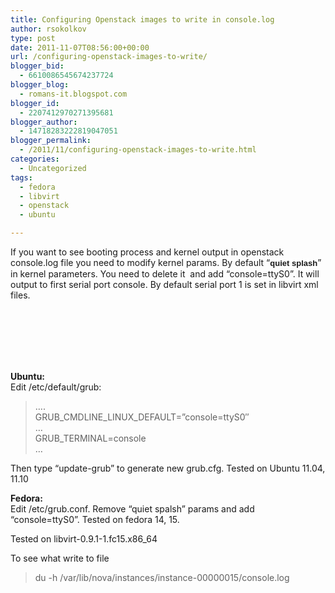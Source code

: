 ```yaml
---
title: Configuring Openstack images to write in console.log
author: rsokolkov
type: post
date: 2011-11-07T08:56:00+00:00
url: /configuring-openstack-images-to-write/
blogger_bid:
  - 6610086545674237724
blogger_blog:
  - romans-it.blogspot.com
blogger_id:
  - 2207412970271395681
blogger_author:
  - 14718283222819047051
blogger_permalink:
  - /2011/11/configuring-openstack-images-to-write.html
categories:
  - Uncategorized
tags:
  - fedora
  - libvirt
  - openstack
  - ubuntu

---
```

<div dir="ltr" style="text-align: left;" trbidi="on">
  If you want to see booting process and kernel output in openstack console.log file you need to modify kernel params.&nbsp;By default &#8220;<em style="background-color: white; font-family: arial, sans-serif; font-size: small; font-style: normal; font-weight: bold; line-height: 16px; text-align: -webkit-auto;">quiet splash</em>&#8221; in kernel parameters. You need to delete it &nbsp;and add &#8220;console=ttyS0&#8221;. It will output to first serial port console. By default serial port 1 is set in libvirt xml files.</p> 
  
  <p>
    <console type=&#8217;file&#8217;><br /> &nbsp; <source path=&#8217;/mnt/drbd0/nova/instances/instance-00000044/console.log&#8217;/><br /> &nbsp; <target type=&#8217;serial&#8217; port=&#8217;1&#8217;/><br /> </console>
  </p>
  
  <div>
    <b><br /> </b><br /> <b>Ubuntu:</b>
  </div>
  
  <div>
    Edit /etc/default/grub:
  </div>
  
  <blockquote class="tr_bq">
    <p>
      &#8230;.<br /> GRUB_CMDLINE_LINUX_DEFAULT=&#8221;console=ttyS0&#8243;<br /> &#8230;<br /> GRUB_TERMINAL=console<br /> &#8230;
    </p>
  </blockquote>
  
  <p>
    Then type &#8220;update-grub&#8221; to generate new grub.cfg. Tested on Ubuntu 11.04, 11.10
  </p>
  
  <p>
    <b>Fedora:</b><br /> Edit /etc/grub.conf. Remove &#8220;quiet spalsh&#8221; params and add &#8220;console=ttyS0&#8221;. Tested on fedora 14, 15.
  </p>
  
  <p>
    Tested on libvirt-0.9.1-1.fc15.x86_64
  </p>
  
  <p>
    To see what write to file
  </p>
  
  <blockquote class="tr_bq">
    <p>
      du -h /var/lib/nova/instances/instance-00000015/console.log
    </p>
  </blockquote>
</div>